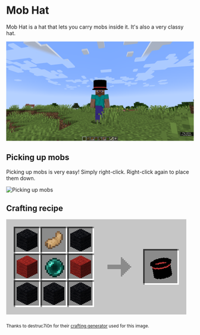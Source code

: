 # Mob Hat

Mob Hat is a hat that lets you carry mobs inside it. It's also a very classy hat.

![Classy hat](images/classy_hat.png)

## Picking up mobs

Picking up mobs is very easy! Simply right-click. Right-click again to place them down.

![Picking up mobs](images/picking_up_mobs.gif)

## Crafting recipe

![Crafting recipe](images/crafting_recipe.png)

<sub>Thanks to destruc7i0n for their [crafting generator](https://crafting.thedestruc7i0n.ca/) used for this image.</sub>
